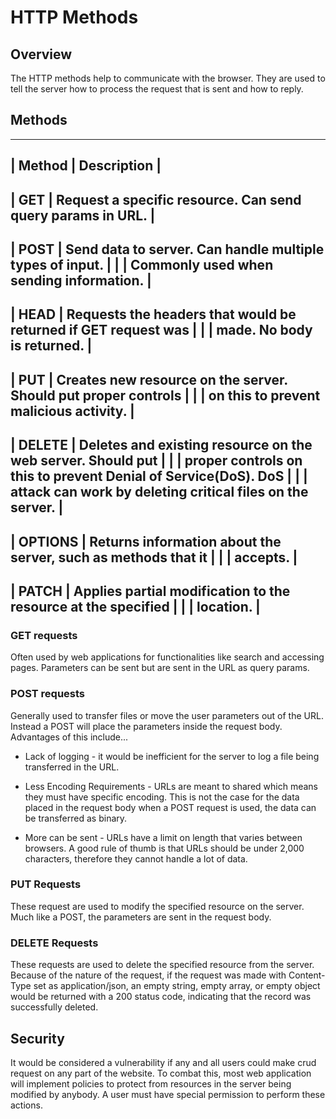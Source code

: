 # HTTP Methods

## Overview
The HTTP methods help to communicate with the browser. They are used to tell the
server how to process the request that is sent and how to reply.

## Methods
-------------------------------------------------------------------------------
| Method     | Description                                                    |
-------------------------------------------------------------------------------
| GET        | Request a specific resource. Can send query params in URL.     |
-------------------------------------------------------------------------------
| POST       | Send data to server. Can handle multiple types of input.       |
|            | Commonly used when sending information.                        |
-------------------------------------------------------------------------------
| HEAD       | Requests the headers that would be returned if GET request was |
|            | made. No body is returned.                                     |
-------------------------------------------------------------------------------
| PUT        | Creates new resource on the server. Should put proper controls |
|            | on this to prevent malicious activity.                         |
-------------------------------------------------------------------------------
| DELETE     | Deletes and existing resource on the web server. Should put    |
|            | proper controls on this to prevent Denial of Service(DoS). DoS |
|            | attack can work by deleting critical files on the server.      |
-------------------------------------------------------------------------------
| OPTIONS    | Returns information about the server, such as methods that it  |
|            | accepts.                                                       |
-------------------------------------------------------------------------------
| PATCH      | Applies partial modification to the resource at the specified  |
|            | location.                                                      |
-------------------------------------------------------------------------------


### GET requests
Often used by web applications for functionalities like search and accessing pages.
Parameters can be sent but are sent in the URL as query params.

### POST requests
Generally used to transfer files or move the user parameters out of the URL. Instead
a POST will place the parameters inside the request body. Advantages of this include...

  -  Lack of logging - it would be inefficient for the server to log a file being
     transferred in the URL.

  -  Less Encoding Requirements - URLs are meant to shared which means they must
     have specific encoding. This is not the case for the data placed in the request
	 body when a POST request is used, the data can be transferred as binary.

  -  More can be sent - URLs have a limit on length that varies between browsers.
     A good rule of thumb is that URLs should be under 2,000 characters, therefore
	 they cannot handle a lot of data.

### PUT Requests
These request are used to modify the specified resource on the server. Much like a
POST, the parameters are sent in the request body.

### DELETE Requests
These requests are used to delete the specified resource from the server. Because of
the nature of the request, if the request was made with Content-Type set as application/json,
an empty string, empty array, or empty object would be returned with a 200 status code,
indicating that the record was successfully deleted.

## Security
It would be considered a vulnerability if any and all users could make crud request
on any part of the website. To combat this, most web application will implement policies
to protect from resources in the server being modified by anybody. A user must have
special permission to perform these actions.
